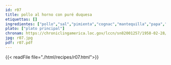 ```yaml
---
id: r07
title: pollo al horno con puré duquesa
etiquettas: []
ingredientes: ["pollo","sal","pimienta","cognac","mantequilla","papa","agua","nuez moscada","egg","crema de leche","queso"]
plato: ["plato principal"]
chronam: https://chroniclingamerica.loc.gov/lccn/sn82001257/1958-02-28/ed-1/seq-5/
jpg: r07.jpg
pdf: r07.pdf
---
```


{{< readFile file="./html/recipes/r07.html">}}